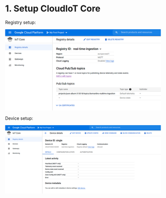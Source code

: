 # 1. Setup CloudIoT Core

Registry setup:

![Registry screenshot](./registry.png)

Device setup:

![Device screenshot](./device.png)
